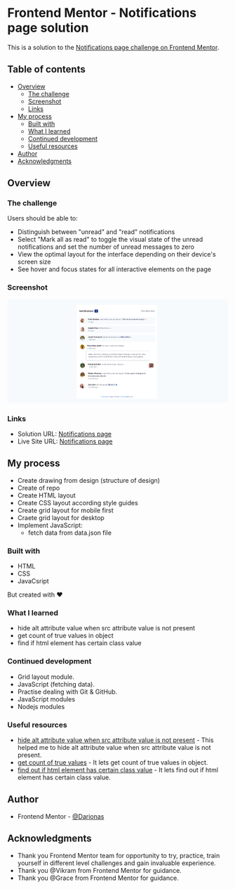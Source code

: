 # Frontend Mentor - Notifications page solution

This is a solution to the [Notifications page challenge on Frontend Mentor](https://www.frontendmentor.io/challenges/notifications-page-DqK5QAmKbC).

## Table of contents

- [Overview](#overview)
  - [The challenge](#the-challenge)
  - [Screenshot](#screenshot)
  - [Links](#links)
- [My process](#my-process)
  - [Built with](#built-with)
  - [What I learned](#what-i-learned)
  - [Continued development](#continued-development)
  - [Useful resources](#useful-resources)
- [Author](#author)
- [Acknowledgments](#acknowledgments)

## Overview

### The challenge

Users should be able to:

- Distinguish between "unread" and "read" notifications
- Select "Mark all as read" to toggle the visual state of the unread notifications and set the number of unread messages to zero
- View the optimal layout for the interface depending on their device's screen size
- See hover and focus states for all interactive elements on the page

### Screenshot

![Notifications_page](./assets/images/notifications_page.png)


### Links

- Solution URL: [Notifications page](https://github.com/Darionas/notifications_page)
- Live Site URL: [Notifications page](https://darionas.github.io/notifications_page/)

## My process

 * Create drawing from design (structure of design)
 * Create of repo
 * Create HTML layout
 * Create CSS layout according style guides
 * Create grid layout for mobile first
 * Craete grid layout for desktop
 * Implement JavaScript:
    * fetch data from data.json file

### Built with

- HTML
- CSS
- JavaCsript

But created with :heart:

### What I learned

- hide alt attribute value when src attribute value is not present
- get count of true values in object
- find if html element has certain class value

### Continued development

- Grid layout module.
- JavaScript (fetching data).
- Practise dealing with Git & GitHub.
- JavaScript modules
- Nodejs modules

### Useful resources

- [hide alt attribute value when src attribute value is not present](https://stackoverflow.com/questions/36305805/how-to-hide-alt-text-using-css-when-the-image-is-not-present#answer-49105591) - This helped me to hide alt attribute value when src attribute value is not present.
- [get count of true values](https://stackoverflow.com/questions/51915341/get-count-of-true-values-in-json-with-javascript#answer-51915372) - It lets get count of true values in object.
- [find out if html element has certain class value](https://stackoverflow.com/questions/9587070/if-statement-to-find-a-class-in-javascript#answer-9587185) - It lets find out if html element has certain class value.



## Author

- Frontend Mentor - [@Darionas](https://www.frontendmentor.io/profile/Darionas)

## Acknowledgments

- Thank you Frontend Mentor team for opportunity to try, practice, train yourself in different level challenges and gain invaluable experience.
- Thank you @Vikram from Frontend Mentor for guidance.
- Thank you @Grace from Frontend Mentor for guidance.
